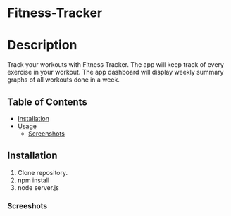 # Fitness-Tracker

# Description
Track your workouts with Fitness Tracker. The app will keep track of every exercise in your workout. The app dashboard will display weekly summary graphs of all workouts done in a week.

## Table of Contents

* [Installation](#installation)
* [Usage](#usage)
    * [Screenshots](#screenshots)

## Installation

1. Clone repository. 
2. npm install
3. node server.js

### Screeshots


